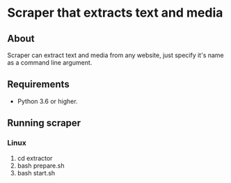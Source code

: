 # Scraper that extracts text and media

## About
Scraper can extract text and media from any website,
just specify it's name as a command line argument.


## Requirements
* Python 3.6 or higher.


## Running scraper
### Linux
1. cd extractor
2. bash prepare.sh
3. bash start.sh